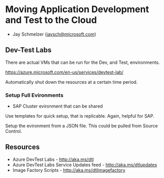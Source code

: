 # Moving Application Development and Test to the Cloud

- Jay Schmelzer (jaysch@microsoft.com)

## Dev-Test Labs

There are actual VMs that can be run for the Dev, and Test, environments.

https://azure.microsoft.com/en-us/services/devtest-lab/

Automatically shut down the resources at a certain time period.

### Setup Full Evironments

- SAP Cluster evironment that can be shared

Use templates for quick setup, that is replicable.
Again, helpful for SAP.

Setup the evironment from a JSON file.
This could be pulled from Source Control.

## Resources
- Azure DevTest Labs - http://aka.ms/dtl
- Azure DevTest Labs Service Updates feed - http://aka.ms/dtlupdates
- Image Factory Scripts - http://aka.ms/dtlimagefactory